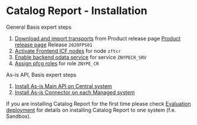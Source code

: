 # Catalog Report - Installation

General Basis expert steps
1. [Download and import transports](/inst/step-1.md) from Product release page [Product release page](https://github.com/fioritracker/cat-rep/releases) Release `2020FPS01`
2. [Activate Frontend ICF nodes](/inst/step-2.md) for node `zftcr`
3. [Enable backend odata service](/inst/step-3.md) for service `ZNYPECR_SRV`
4. [Assign pfcg roles](/inst/step-4.md) for role `ZNYPE_CR`

As-is API, Basis expert steps<br>
1. [Install As-is Main API on Central system](../../asis/FPS01/inst-cen.md)
2. [Install As-is Connector on each Managed system](../../asis/FPS01/inst-man.md)

If you are installing Catalog Report for the first time please check [Evaluation deployment](cr/FPS01/eval-dep.md) for details on installing Catalog Report to one system (f.e. Sandbox).